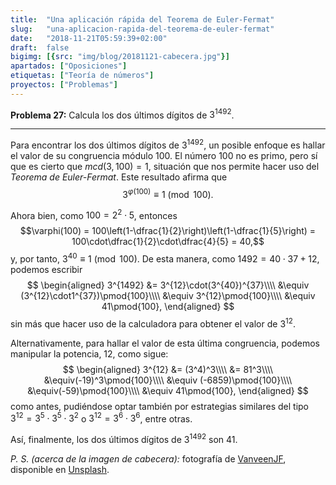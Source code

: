 ```yaml
---
title:  "Una aplicación rápida del Teorema de Euler-Fermat"
slug:   "una-aplicacion-rapida-del-teorema-de-euler-fermat"
date:   "2018-11-21T05:59:39+02:00"
draft:  false
bigimg: [{src: "img/blog/20181121-cabecera.jpg"}]
apartados: ["Oposiciones"]
etiquetas: ["Teoría de números"]
proyectos: ["Problemas"]
---
```


**Problema 27:** Calcula los dos últimos dígitos de $3^{1492}$.

<!--more-->

***

Para encontrar los dos últimos dígitos de $3^{1492}$, un posible enfoque es hallar el valor de su congruencia módulo $100$. El número $100$ no es primo, pero sí que es cierto que $mcd(3,100)=1$, situación que nos permite hacer uso del *Teorema de Euler-Fermat*. Este resultado afirma que $$3^{\varphi(100)}\equiv 1\pmod{100}.$$

Ahora bien, como $100 = 2^2\cdot5$, entonces $$\varphi(100) = 100\left(1-\dfrac{1}{2}\right)\left(1-\dfrac{1}{5}\right) = 100\cdot\dfrac{1}{2}\cdot\dfrac{4}{5} = 40,$$ y, por tanto, $3^{40}\equiv 1\pmod{100}$. De esta manera, como $1492 = 40\cdot 37 + 12$, podemos escribir
$$
\begin{aligned}
3^{1492} &= 3^{12}\cdot(3^{40})^{37}\\\\ &\equiv (3^{12}\cdot1^{37})\pmod{100}\\\\ &\equiv 3^{12}\pmod{100}\\\\ &\equiv 41\pmod{100},
\end{aligned}
$$
sin más que hacer uso de la calculadora para obtener el valor de $3^{12}$.

Alternativamente, para hallar el valor de esta última congruencia, podemos manipular la potencia, $12$, como sigue:
$$
\begin{aligned}
3^{12} &= (3^4)^3\\\\ &= 81^3\\\\ &\equiv(-19)^3\pmod{100}\\\\ &\equiv (-6859)\pmod{100}\\\\ &\equiv(-59)\pmod{100}\\\\ &\equiv 41\pmod{100},
\end{aligned}
$$
como antes, pudiéndose optar también por estrategias similares del tipo $3^{12} = 3^5\cdot 3^5\cdot 3^2$ o $3^{12}=3^6\cdot 3^6$, entre otras. 

Así, finalmente, los dos últimos dígitos de $3^{1492}$ son $41$.

*P. S. (acerca de la imagen de cabecera):* fotografía de [VanveenJF](https://unsplash.com/@vanveenjf), disponible en [Unsplash](https://unsplash.com/photos/dUbvR-i5Nsc).